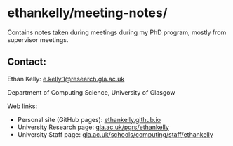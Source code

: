 # ethankelly/meeting-notes/

Contains notes taken during meetings during my PhD program, mostly from supervisor meetings.

## Contact:

Ethan Kelly: [e.kelly.1@research.gla.ac.uk](mailto:e.kelly.1@research.gla.ac.uk)

Department of Computing Science, University of Glasgow

Web links:
* Personal site (GitHub pages): [ethankelly.github.io](https://ethankelly.github.io/)
* University Research page: [gla.ac.uk/pgrs/ethankelly](https://www.gla.ac.uk/pgrs/ethankelly/)
* University Staff page: [gla.ac.uk/schools/computing/staff/ethankelly](https://www.gla.ac.uk/schools/computing/staff/ethankelly/)

